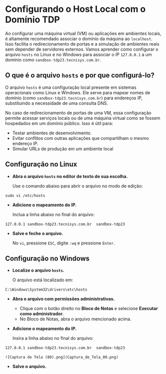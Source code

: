 # Configurando o Host Local com o Domínio TDP

Ao configurar uma máquina virtual (VM) ou aplicações em ambientes locais, é altamente recomendado associar o domínio da máquina ao `localhost`. Isso facilita o redirecionamento de portas e a simulação de ambientes reais sem depender de servidores externos. Vamos aprender como configurar o arquivo `hosts` no Linux e no Windows para associar o IP `127.0.0.1` a um domínio como `sandbox-tdp23.tecnisys.com.br`.

## O que é o arquivo `hosts` e por que configurá-lo?

O arquivo `hosts` é uma configuração local presente em sistemas operacionais como Linux e Windows. Ele serve para mapear nomes de domínio (como `sandbox-tdp23.tecnisys.com.br`) para endereços IP, substituindo a necessidade de uma consulta DNS.

No caso de redirecionamento de portas de uma VM, essa configuração permite acessar serviços locais ou de uma máquina virtual como se fossem hospedados em um domínio público. Isso é útil para:

- Testar ambientes de desenvolvimento.
- Evitar conflitos com outras aplicações que compartilham o mesmo endereço IP.
- Simular URLs de produção em um ambiente local

## Configuração no Linux

- **Abra o arquivo `hosts` no editor de texto de sua escolha.**
    
    Use o comando abaixo para abrir o arquivo no modo de edição:
    
```
sudo vi /etc/hosts
```
    
- **Adicione o mapeamento do IP.**
    
    Inclua a linha abaixo no final do arquivo:
    
```
127.0.0.1 sandbox-tdp23.tecnisys.com.br  sandbox-tdp23
```
    
- **Salve e feche o arquivo.**
    
    No `vi`, pressione `ESC`, digite `:wq` e pressione `Enter`.
    

## Configuração no Windows

- **Localize o arquivo `hosts`.**
    
    O arquivo está localizado em:
    
```
C:\Windows\System32\drivers\etc\hosts
```
    
- **Abra o arquivo com permissões administrativas.**
    - Clique com o botão direito no **Bloco de Notas** e selecione **Executar como administrador**.
    - No Bloco de Notas, abra o arquivo mencionado acima.
- **Adicione o mapeamento do IP.**
    
    Insira a linha abaixo no final do arquivo:
    
```
127.0.0.1 sandbox-tdp23.tecnisys.com.br  sandbox-tdp23
```
    
    ![Captura de Tela (80).png](Captura_de_Tela_80.png)
    
- **Salve o arquivo.**